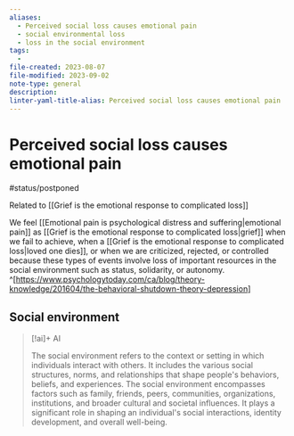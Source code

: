 ```yaml
---
aliases:
  - Perceived social loss causes emotional pain
  - social environmental loss
  - loss in the social environment
tags:
  - 
file-created: 2023-08-07
file-modified: 2023-09-02
note-type: general
description: 
linter-yaml-title-alias: Perceived social loss causes emotional pain
---
```


# Perceived social loss causes emotional pain

#status/postponed

Related to [[Grief is the emotional response to complicated loss]]

We feel [[Emotional pain is psychological distress and suffering|emotional pain]] as [[Grief is the emotional response to complicated loss|grief]] when we fail to achieve, when a [[Grief is the emotional response to complicated loss|loved one dies]], or when we are criticized, rejected, or controlled because these types of events involve loss of important resources in the social environment such as status, solidarity, or autonomy. ^[https://www.psychologytoday.com/ca/blog/theory-knowledge/201604/the-behavioral-shutdown-theory-depression]

## Social environment

> [!ai]+ AI
>
> The social environment refers to the context or setting in which individuals interact with others. It includes the various social structures, norms, and relationships that shape people's behaviors, beliefs, and experiences. The social environment encompasses factors such as family, friends, peers, communities, organizations, institutions, and broader cultural and societal influences. It plays a significant role in shaping an individual's social interactions, identity development, and overall well-being.
